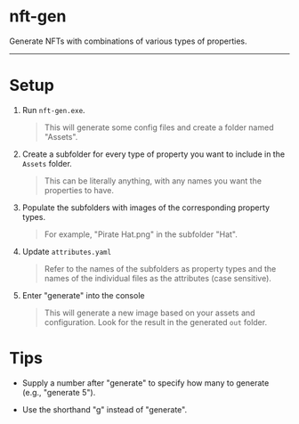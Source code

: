 # nft-gen

Generate NFTs with combinations of various types of properties.

---

# Setup

1. Run `nft-gen.exe`.

    > This will generate some config files and create a folder named "Assets".


2. Create a subfolder for every type of property you want to include in the `Assets` folder.

    > This can be literally anything, with any names you want the properties to have.


3. Populate the subfolders with images of the corresponding property types.

    > For example, "Pirate Hat.png" in the subfolder "Hat".


4. Update `attributes.yaml`

    > Refer to the names of the subfolders as property types and the names of the individual files as the attributes (case sensitive).


5. Enter "generate" into the console

    > This will generate a new image based on your assets and configuration. Look for the result in the generated `out` folder.


# Tips

* Supply a number after "generate" to specify how many to generate (e.g., "generate 5").


* Use the shorthand "g" instead of "generate".
